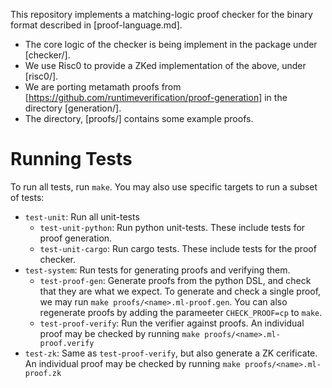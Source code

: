 This repository implements a matching-logic proof checker for the binary format
described in [proof-language.md].

*   The core logic of the checker is being implement in the package under [checker/].
*   We use Risc0 to provide a ZKed implementation of the above, under [risc0/].
*   We are porting metamath proofs from [https://github.com/runtimeverification/proof-generation]
    in the directory [generation/].
*   The directory, [proofs/] contains some example proofs.

Running Tests
=============

To run all tests, run `make`.
You may also use specific targets to run a subset of tests:

-   `test-unit`: Run all unit-tests
    -   `test-unit-python`: Run python unit-tests. These include tests for proof
        generation.
    -   `test-unit-cargo`: Run cargo tests. These include tests for the proof
        checker.
-   `test-system`: Run tests for generating proofs and verifying them.
    -   `test-proof-gen`: Generate proofs from the python DSL, and check that
        they are what we expect. To generate and check a single proof, we may
        run `make proofs/<name>.ml-proof.gen`. You can also regenerate proofs by
        adding the parameeter `CHECK_PROOF=cp` to `make`.
    -   `test-proof-verify`: Run the verifier against proofs. An individual
        proof may be checked by running `make proofs/<name>.ml-proof.verify`
-   `test-zk`: Same as `test-proof-verify`, but also generate a ZK cerificate.
    An individual proof may be checked by running
    `make proofs/<name>.ml-proof.zk`

